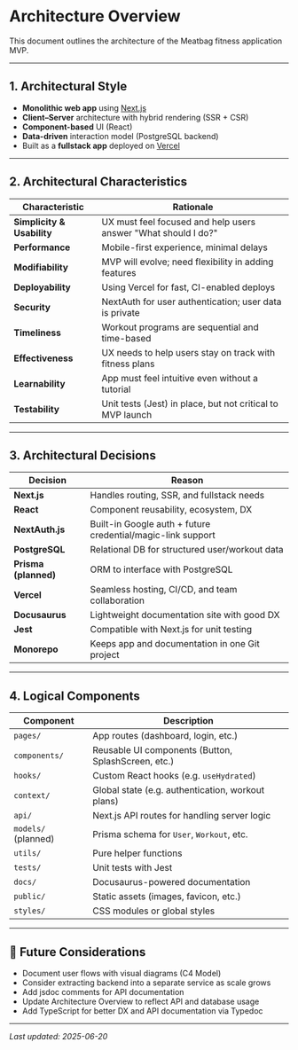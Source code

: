 # Architecture Overview

This document outlines the architecture of the Meatbag fitness application MVP.

---

## 1. Architectural Style

- **Monolithic web app** using [Next.js](https://nextjs.org/)
- **Client–Server** architecture with hybrid rendering (SSR + CSR)
- **Component-based** UI (React)
- **Data-driven** interaction model (PostgreSQL backend)
- Built as a **fullstack app** deployed on [Vercel](https://vercel.com/)

---

## 2. Architectural Characteristics

| Characteristic             | Rationale                                                      |
| -------------------------- | -------------------------------------------------------------- |
| **Simplicity & Usability** | UX must feel focused and help users answer "What should I do?" |
| **Performance**            | Mobile-first experience, minimal delays                        |
| **Modifiability**          | MVP will evolve; need flexibility in adding features           |
| **Deployability**          | Using Vercel for fast, CI-enabled deploys                      |
| **Security**               | NextAuth for user authentication; user data is private         |
| **Timeliness**             | Workout programs are sequential and time-based                 |
| **Effectiveness**          | UX needs to help users stay on track with fitness plans        |
| **Learnability**           | App must feel intuitive even without a tutorial                |
| **Testability**            | Unit tests (Jest) in place, but not critical to MVP launch     |

---

## 3. Architectural Decisions

| Decision             | Reason                                                      |
| -------------------- | ----------------------------------------------------------- |
| **Next.js**          | Handles routing, SSR, and fullstack needs                   |
| **React**            | Component reusability, ecosystem, DX                        |
| **NextAuth.js**      | Built-in Google auth + future credential/magic-link support |
| **PostgreSQL**       | Relational DB for structured user/workout data              |
| **Prisma (planned)** | ORM to interface with PostgreSQL                            |
| **Vercel**           | Seamless hosting, CI/CD, and team collaboration             |
| **Docusaurus**       | Lightweight documentation site with good DX                 |
| **Jest**             | Compatible with Next.js for unit testing                    |
| **Monorepo**         | Keeps app and documentation in one Git project              |

---

## 4. Logical Components

| Component           | Description                                         |
| ------------------- | --------------------------------------------------- |
| `pages/`            | App routes (dashboard, login, etc.)                 |
| `components/`       | Reusable UI components (Button, SplashScreen, etc.) |
| `hooks/`            | Custom React hooks (e.g. `useHydrated`)             |
| `context/`          | Global state (e.g. authentication, workout plans)   |
| `api/`              | Next.js API routes for handling server logic        |
| `models/` (planned) | Prisma schema for `User`, `Workout`, etc.           |
| `utils/`            | Pure helper functions                               |
| `tests/`            | Unit tests with Jest                                |
| `docs/`             | Docusaurus-powered documentation                    |
| `public/`           | Static assets (images, favicon, etc.)               |
| `styles/`           | CSS modules or global styles                        |

---

## 🧩 Future Considerations

- Document user flows with visual diagrams (C4 Model)
- Consider extracting backend into a separate service as scale grows
- Add jsdoc comments for API documentation
- Update Architecture Overview to reflect API and database usage
- Add TypeScript for better DX and API documentation via Typedoc

---

_Last updated: 2025-06-20_
